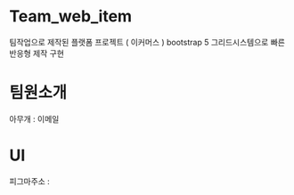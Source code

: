 # Team_web_item
   팀작업으로 제작된 플랫폼 프로젝트 ( 이커머스 )
   bootstrap 5 그리드시스템으로 빠른 반응형 제작 구현

# 팀원소개
   아무개 : 이메일


# UI
   피그마주소 :


